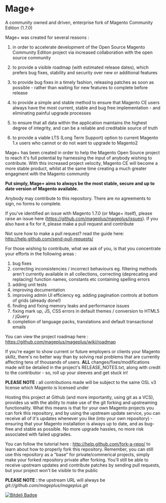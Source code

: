 Mage+
========

A community owned and driven, enterprise fork of Magento Community Edition (1.7.0)

Mage+ was created for several reasons :

1. in order to accelerate development of the Open Source Magento Community Edition project via increased collaboration with the open source community

2. to provide a visible roadmap (with estimated release dates), which prefers bug fixes, stability and security over new or additional features

3. to provide bug fixes in a timely fashion, releasing patches as soon as possible - rather than waiting for new features to complete before release

4. to provide a simple and stable method to ensure that Magento CE users always have the most current, stable and bug free implementation - and eliminating painful upgrade processes

5. to ensure that all data within the application maintains the highest degree of integrity, and can be a reliable and creditable source of truth

6. to provide a viable LTS (Long Term Support) option to current Magento 1.x users who cannot or do not want to upgrade to Magento2

Mage+ has been created in order to help the Magento Open Source project to reach it's full potential by harnessing the input of anybody wishing to contribute.
With this increased project velocity, Magento CE will become a more stable product, whilst at the same time creating a much greater engagment with the Magento community

**Put simply, Mage+ aims to always be the most stable, secure and up to date version of Magento available.**

Anybody may contribute to this repository. There are no agreements to sign, no forms to complete.

If you've identified an issue with Magento 1.7.0 (or Mage+ itself), please raise an issue here (https://github.com/mageplus/mageplus/issues). If you also have a fix for it, please make a pull request and contribute

Not sure how to make a pull request? read the guide here: http://help.github.com/send-pull-requests/

For those wishing to contribute, what we ask of you, is that you concentrate your efforts in the following areas :

 1.  bug fixes
 2.  correcting inconsistencies / incorrect behaviours
		eg. filtering methods aren't currently available in all collections, correcting (deprecating and replacing) function names, constants etc containing spelling errors
 3. adding unit tests 
 4. improving documentation
 5. improving admin UI efficiency
		eg. adding pagination controls at bottom of grids (already done!)
 6. finding and fixing memory leaks and performance issues
 7. fixing mark up, JS, CSS errors in default themes / conversion to HTML5 / jQuery
 8. completion of language packs, translations and default transactional emails

You can view the project roadmap here : https://github.com/mageplus/mageplus/wiki/roadmap

If you're eager to show current or future employers or clients your Magento skillz, there's no better way than by solving real problems that are currently affecting tens of thousands of users. **ALL** changes/fixes/modifications made will be detailed in the project's RELEASE_NOTES.txt, along with credit to the contributor - so, roll up your sleeves and get stuck in!

**PLEASE NOTE :** all contributions made will be subject to the same OSL v3 license which Magento is licensed under

Hosting this project at Github (and more importantly, using git as a VCS), provides us with the ability to make use of the git forking and upstreaming functionality. What this means is that for your own Magento projects you can fork this repository, and by using the upstream update service, you can receive all of it's updates whenever you like (into your own repository) - ensuring that your Magento installation is always up to date, and as bug-free and stable as possible. No more upgrade hassles, no more risk associated with failed upgrades.

You can follow the tutorial here : http://help.github.com/fork-a-repo/ to learn about how to properly fork this repository. Remember, you can still use this repository as a "base" for private/commerical projects, simply make your forked repository private after forking. You'll still be able to receive upstream updates and contribute patches by sending pull requests, but your project won't be visible to the public

**PLEASE NOTE :** the upstream URL will always be *git://github.com/mageplus/mageplus.git*


[![Bitdeli Badge](https://d2weczhvl823v0.cloudfront.net/defyasdf/mageplus/trend.png)](https://bitdeli.com/free "Bitdeli Badge")

